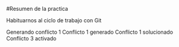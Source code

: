 #Resumen de la practica

Habituarnos al ciclo de trabajo con Git

Generando conflicto 1
Conflicto 1 generado
Conflicto 1 solucionado
Conflicto 3 activado
